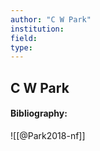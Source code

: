 ```yaml
---
author: "C W Park"
institution:
field:
type:
---
```


## C W Park
#### Bibliography:

![[@Park2018-nf]]